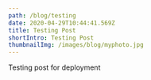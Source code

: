 ```yaml
---
path: /blog/testing
date: 2020-04-29T10:44:41.569Z
title: Testing Post
shortIntro: Testing Post
thumbnailImg: /images/blog/myphoto.jpg
---
```


Testing post for deployment
